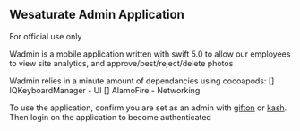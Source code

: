 
## Wesaturate Admin Application 

For official use only 

Wadmin is a mobile application written with swift 5.0 to allow our employees to view site analytics, and approve/best/reject/delete photos

Wadmin relies in a minute amount of dependancies using cocoapods:
[] IQKeyboardManager - UI
[] AlamoFire - Networking

To use the application, confirm you are set as an admin with [gifton](https://github.com/gifton) or [kash](https://github.com/kash).  Then login on the application to become authenticated
